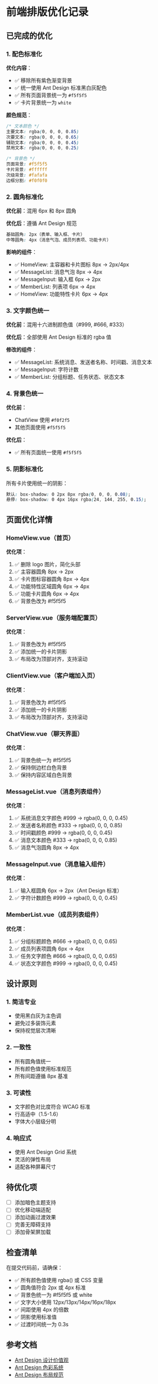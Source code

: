 # 前端排版优化记录

## 已完成的优化

### 1. 配色标准化

**优化内容**：
- ✅ 移除所有紫色渐变背景
- ✅ 统一使用 Ant Design 标准黑白灰配色
- ✅ 所有页面背景统一为 `#f5f5f5`
- ✅ 卡片背景统一为 `white`

**颜色规范**：
```css
/* 文本颜色 */
主要文本: rgba(0, 0, 0, 0.85)
次要文本: rgba(0, 0, 0, 0.65)
辅助文本: rgba(0, 0, 0, 0.45)
禁用文本: rgba(0, 0, 0, 0.25)

/* 背景色 */
页面背景: #f5f5f5
卡片背景: #ffffff
次级背景: #fafafa
边框分割: #f0f0f0
```

### 2. 圆角标准化

**优化前**：混用 6px 和 8px 圆角

**优化后**：遵循 Ant Design 规范
```css
基础圆角: 2px（表单、输入框、卡片）
中等圆角: 4px（消息气泡、成员列表项、功能卡片）
```

**影响的组件**：
- ✅ HomeView: 主容器和卡片图标 8px → 2px/4px
- ✅ MessageList: 消息气泡 8px → 4px
- ✅ MessageInput: 输入框 6px → 2px
- ✅ MemberList: 列表项 6px → 4px
- ✅ HomeView: 功能特性卡片 6px → 4px

### 3. 文字颜色统一

**优化前**：混用十六进制颜色值（#999, #666, #333）

**优化后**：全部使用 Ant Design 标准的 rgba 值

**修改的组件**：
- ✅ MessageList: 系统消息、发送者名称、时间戳、消息文本
- ✅ MessageInput: 字符计数
- ✅ MemberList: 分组标题、任务状态、状态文本

### 4. 背景色统一

**优化前**：
- ChatView 使用 `#f0f2f5`
- 其他页面使用 `#f5f5f5`

**优化后**：
- ✅ 所有页面统一使用 `#f5f5f5`

### 5. 阴影标准化

所有卡片使用统一的阴影：
```css
默认: box-shadow: 0 2px 8px rgba(0, 0, 0, 0.08);
悬停: box-shadow: 0 4px 16px rgba(24, 144, 255, 0.15);
```

## 页面优化详情

### HomeView.vue（首页）

**优化项**：
1. ✅ 删除 logo 图片，简化头部
2. ✅ 主容器圆角 8px → 2px
3. ✅ 卡片图标容器圆角 8px → 4px
4. ✅ 功能特性区域圆角 6px → 4px
5. ✅ 功能卡片圆角 6px → 4px
6. ✅ 背景色改为 #f5f5f5

### ServerView.vue（服务端配置页）

**优化项**：
1. ✅ 背景色改为 #f5f5f5
2. ✅ 添加统一的卡片阴影
3. ✅ 布局改为顶部对齐，支持滚动

### ClientView.vue（客户端加入页）

**优化项**：
1. ✅ 背景色改为 #f5f5f5
2. ✅ 添加统一的卡片阴影
3. ✅ 布局改为顶部对齐，支持滚动

### ChatView.vue（聊天界面）

**优化项**：
1. ✅ 背景色统一为 #f5f5f5
2. ✅ 保持侧边栏白色背景
3. ✅ 保持内容区域白色背景

### MessageList.vue（消息列表组件）

**优化项**：
1. ✅ 系统消息文字颜色 #999 → rgba(0, 0, 0, 0.45)
2. ✅ 发送者名称颜色 #333 → rgba(0, 0, 0, 0.85)
3. ✅ 时间戳颜色 #999 → rgba(0, 0, 0, 0.45)
4. ✅ 消息文本颜色 #333 → rgba(0, 0, 0, 0.85)
5. ✅ 消息气泡圆角 8px → 4px

### MessageInput.vue（消息输入组件）

**优化项**：
1. ✅ 输入框圆角 6px → 2px（Ant Design 标准）
2. ✅ 字符计数颜色 #999 → rgba(0, 0, 0, 0.45)

### MemberList.vue（成员列表组件）

**优化项**：
1. ✅ 分组标题颜色 #666 → rgba(0, 0, 0, 0.65)
2. ✅ 成员列表项圆角 6px → 4px
3. ✅ 任务文字颜色 #666 → rgba(0, 0, 0, 0.65)
4. ✅ 状态文字颜色 #999 → rgba(0, 0, 0, 0.45)

## 设计原则

### 1. 简洁专业
- 使用黑白灰为主色调
- 避免过多装饰元素
- 保持视觉层次清晰

### 2. 一致性
- 所有圆角值统一
- 所有颜色值使用标准规范
- 所有间距遵循 8px 基准

### 3. 可读性
- 文字颜色对比度符合 WCAG 标准
- 行高适中（1.5-1.6）
- 字体大小层级分明

### 4. 响应式
- 使用 Ant Design Grid 系统
- 灵活的弹性布局
- 适配各种屏幕尺寸

## 待优化项

- [ ] 添加暗色主题支持
- [ ] 优化移动端适配
- [ ] 添加动画过渡效果
- [ ] 完善无障碍支持
- [ ] 添加骨架屏加载

## 检查清单

在提交代码前，请确保：

- ✅ 所有颜色值使用 rgba() 或 CSS 变量
- ✅ 圆角值符合 2px 或 4px 标准
- ✅ 背景色统一为 #f5f5f5 或 white
- ✅ 文字大小使用 12px/13px/14px/16px/18px
- ✅ 间距使用 4px 的倍数
- ✅ 阴影使用标准值
- ✅ 过渡时间统一为 0.3s

## 参考文档

- [Ant Design 设计价值观](https://ant.design/docs/spec/values-cn)
- [Ant Design 色彩系统](https://ant.design/docs/spec/colors-cn)
- [Ant Design 布局规范](https://ant.design/docs/spec/layout-cn)

